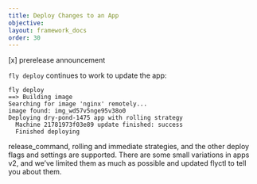 ```yaml
---
title: Deploy Changes to an App
objective: 
layout: framework_docs
order: 30
---
```


[x] prerelease announcement


`fly deploy` continues to work to update the app:

```
fly deploy
==> Building image
Searching for image 'nginx' remotely...
image found: img_wd57v5nge95v38o0
Deploying dry-pond-1475 app with rolling strategy
  Machine 21781973f03e89 update finished: success
  Finished deploying
```

release_command, rolling and immediate strategies, and the other deploy flags and settings are supported. There are some small variations in apps v2, and we’ve limited them as much as possible and updated flyctl to tell you about them.
